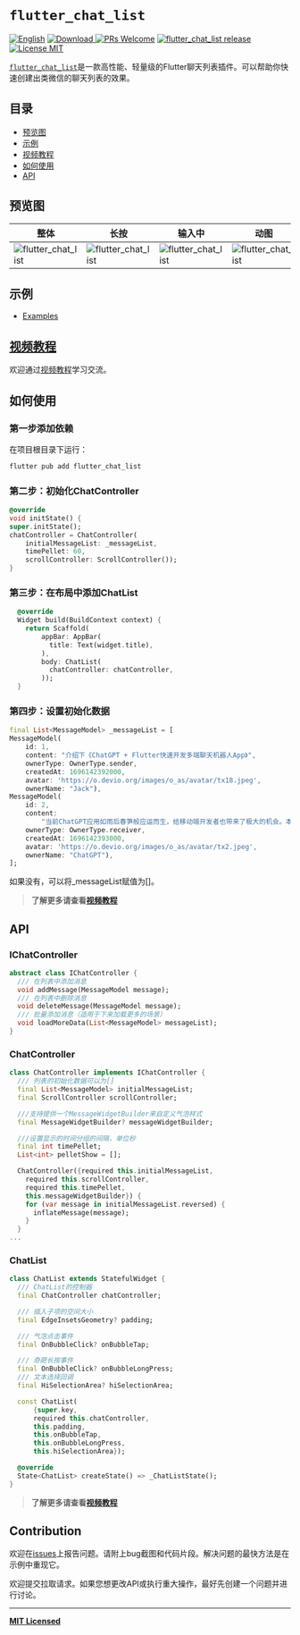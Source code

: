 # `flutter_chat_list`

[ ![English](https://img.shields.io/badge/English-feb252.svg)](https://github.com/crazycodeboy/flutter_chat_list)
[![Download](https://img.shields.io/badge/Download-ff69b4.svg) ](https://pub.dartlang.org/packages/flutter_chat_list)
[ ![PRs Welcome](https://img.shields.io/badge/PRs-Welcome-brightgreen.svg)](https://github.com/crazycodeboy/flutter_chat_list/pulls)
[ ![flutter_chat_list release](https://img.shields.io/github/release/crazycodeboy/flutter_chat_list.svg?maxAge=2592000?style=flat-square)](https://github.com/crazycodeboy/flutter_chat_list/releases)
[![License MIT](http://img.shields.io/badge/license-MIT-orange.svg?style=flat)](https://raw.githubusercontent.com/crazycodeboy/flutter_chat_list/master/LICENSE)

[`flutter_chat_list`](https://github.com/crazycodeboy/flutter_chat_list)是一款高性能、轻量级的Flutter聊天列表插件。可以帮助你快速创建出类微信的聊天列表的效果。

## 目录

- [预览图](#预览图)
- [示例](#示例)
- [视频教程](https://coding.imooc.com/class/672.html)
- [如何使用](#如何使用)
- [API](#api)

## 预览图

整体 | 长按 | 输入中 | 动图
---|---|---|---
![flutter_chat_list](https://raw.githubusercontent.com/crazycodeboy/flutter_chat_list/master/example/Screenshots/1.pic.jpg)| ![flutter_chat_list](https://raw.githubusercontent.com/crazycodeboy/flutter_chat_list/master/example/Screenshots/2.pic.jpg)| ![flutter_chat_list](https://raw.githubusercontent.com/crazycodeboy/flutter_chat_list/master/example/Screenshots/4.pic.jpg)| ![flutter_chat_list](https://raw.githubusercontent.com/crazycodeboy/flutter_chat_list/master/example/Screenshots/4.gif)

## 示例
* [Examples](https://github.com/crazycodeboy/flutter_chat_list/tree/master/example)

## [视频教程](https://coding.imooc.com/class/672.html)
欢迎通过[视频教程](https://coding.imooc.com/class/672.html)学习交流。

## 如何使用

### 第一步添加依赖

在项目根目录下运行：

```bash
flutter pub add flutter_chat_list
```
### 第二步：初始化ChatController

```dart
@override
void initState() {
super.initState();
chatController = ChatController(
    initialMessageList: _messageList,
    timePellet: 60,
    scrollController: ScrollController());
}
```

### 第三步：在布局中添加ChatList

```dart
  @override
  Widget build(BuildContext context) {
    return Scaffold(
        appBar: AppBar(
          title: Text(widget.title),
        ),
        body: ChatList(
          chatController: chatController,
        ));
  }
```

### 第四步：设置初始化数据

```dart
final List<MessageModel> _messageList = [
MessageModel(
    id: 1,
    content: "介绍下《ChatGPT + Flutter快速开发多端聊天机器人App》",
    ownerType: OwnerType.sender,
    createdAt: 1696142392000,
    avatar: 'https://o.devio.org/images/o_as/avatar/tx18.jpeg',
    ownerName: "Jack"),
MessageModel(
    id: 2,
    content:
        "当前ChatGPT应用如雨后春笋般应运而生，给移动端开发者也带来了极大的机会。本课程将整合ChatGPT与Flutter高级技术，手把手带你从0到1开发一款可运行在多端的聊天机器人App，帮助你抓住机遇，快速具备AI运用能力，成为移动端领域的AI高手。@https://coding.imooc.com/class/672.html",
    ownerType: OwnerType.receiver,
    createdAt: 1696142393000,
    avatar: 'https://o.devio.org/images/o_as/avatar/tx2.jpeg',
    ownerName: "ChatGPT"),
];
```
如果没有，可以将_messageList赋值为[]。

>**了解更多请查看[视频教程](https://coding.imooc.com/class/672.html)**

## API

### IChatController
```dart
abstract class IChatController {
  /// 在列表中添加消息
  void addMessage(MessageModel message);
  /// 在列表中删除消息
  void deleteMessage(MessageModel message);
  /// 批量添加消息（适用于下来加载更多的场景）
  void loadMoreData(List<MessageModel> messageList);
}
```

### ChatController

```dart
class ChatController implements IChatController {
  /// 列表的初始化数据可以为[]
  final List<MessageModel> initialMessageList;
  final ScrollController scrollController;

  ///支持提供一个MessageWidgetBuilder来自定义气泡样式
  final MessageWidgetBuilder? messageWidgetBuilder;

  ///设置显示的时间分组的间隔，单位秒
  final int timePellet;
  List<int> pelletShow = [];

  ChatController({required this.initialMessageList,
    required this.scrollController,
    required this.timePellet,
    this.messageWidgetBuilder}) {
    for (var message in initialMessageList.reversed) {
      inflateMessage(message);
    }
  }
...
```

### ChatList

```dart
class ChatList extends StatefulWidget {
  /// ChatList的控制器
  final ChatController chatController;

  /// 插入子项的空间大小
  final EdgeInsetsGeometry? padding;

  /// 气泡点击事件
  final OnBubbleClick? onBubbleTap;

  /// 奇葩长按事件
  final OnBubbleClick? onBubbleLongPress;
  /// 文本选择回调
  final HiSelectionArea? hiSelectionArea;

  const ChatList(
      {super.key,
      required this.chatController,
      this.padding,
      this.onBubbleTap,
      this.onBubbleLongPress,
      this.hiSelectionArea});

  @override
  State<ChatList> createState() => _ChatListState();
}
```
>**了解更多请查看[视频教程](https://coding.imooc.com/class/672.html)**

## Contribution

欢迎在[issues](https://github.com/crazycodeboy/flutter_chat_list/issues)上报告问题。请附上bug截图和代码片段。解决问题的最快方法是在示例中重现它。

欢迎提交拉取请求。如果您想更改API或执行重大操作，最好先创建一个问题并进行讨论。

---

**[MIT Licensed](https://github.com/crazycodeboy/flutter_chat_list/blob/master/LICENSE)**
